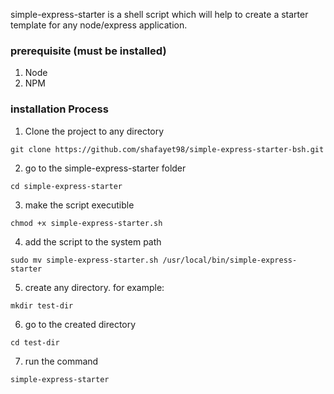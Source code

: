simple-express-starter is a shell script which will help to create a starter template for any node/express application.

### prerequisite (must be installed)
1. Node
2. NPM

### installation Process

1. Clone the project to any directory
```
git clone https://github.com/shafayet98/simple-express-starter-bsh.git
```
2. go to the simple-express-starter folder
```
cd simple-express-starter
```
3. make the script executible 
```
chmod +x simple-express-starter.sh
```
4. add the script to the system path
```
sudo mv simple-express-starter.sh /usr/local/bin/simple-express-starter
```

5. create any directory. for example:

```
mkdir test-dir
```

6. go to the created directory

```
cd test-dir
```

7. run the command
```
simple-express-starter
```
